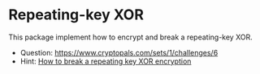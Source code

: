 # Repeating-key XOR

This package implement how to encrypt and break a repeating-key XOR.

- Question: https://www.cryptopals.com/sets/1/challenges/6
- Hint: [How to break a repeating key XOR encryption](https://www.educative.io/answers/how-to-break-a-repeating-key-xor-encryption)
